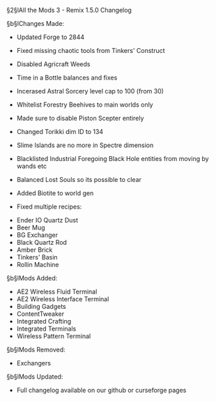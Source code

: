 §2§lAll the Mods 3 - Remix 1.5.0 Changelog

§b§lChanges Made:
* Updated Forge to 2844
* Fixed missing chaotic tools from Tinkers' Construct
* Disabled Agricraft Weeds
* Time in a Bottle balances and fixes
* Incerased Astral Sorcery level cap to 100 (from 30)
* Whitelist Forestry Beehives to main worlds only
* Made sure to disable Piston Scepter entirely
* Changed Torikki dim ID to 134
* Slime Islands are no more in Spectre dimension
* Blacklisted Industrial Foregoing Black Hole entities from moving by wands etc
* Balanced Lost Souls so its possible to clear
* Added Biotite to world gen

* Fixed multiple recipes:
- Ender IO Quartz Dust
- Beer Mug
- BG Exchanger
- Black Quartz Rod
- Amber Brick
- Tinkers' Basin
- Rollin Machine

§b§lMods Added:
* AE2 Wireless Fluid Terminal
* AE2 Wireless Interface Terminal
* Building Gadgets
* ContentTweaker
* Integrated Crafting
* Integrated Terminals
* Wireless Pattern Terminal

§b§lMods Removed:
* Exchangers

§b§lMods Updated:
* Full changelog available on our github or curseforge pages